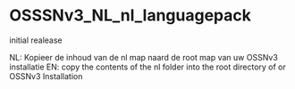 # OSSSNv3_NL_nl_languagepack

initial realease

NL: Kopieer de inhoud van de nl map naard de root map van uw OSSNv3 installatie 
EN: copy the contents of the nl folder into the root directory of or OSSNv3 Installation
